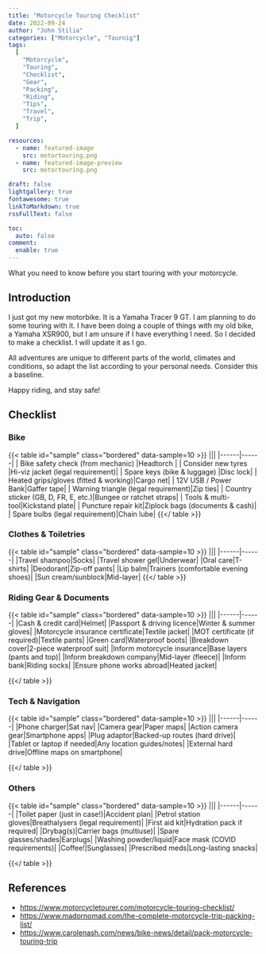 ```yaml
---
title: "Motorcycle Touring Checklist"
date: 2022-09-24
author: "John Stilia"
categories: ["Motorcycle", "Tournig"]
tags:
  [
    "Motorcycle",
    "Touring",
    "Checklist",
    "Gear",
    "Packing",
    "Riding",
    "Tips",
    "Travel",
    "Trip",
  ]

resources:
  - name: featured-image
    src: motortouring.png
  - name: featured-image-preview
    src: motortouring.png

draft: false
lightgallery: true
fontawesome: true
linkToMarkdown: true
rssFullText: false

toc:
  auto: false
comment:
  enable: true
---
```


<style>
img {
    box-shadow: inset 10px 10px 60px #fff;
    -moz-border-radius:25px;
    border-radius:10px;
}
</style>

What you need to know before you start touring with your motorcycle.

<!--more-->

## Introduction

I just got my new motorbike. It is a Yamaha Tracer 9 GT. I am planning to do some touring with it. I have been doing a couple of things with my old bike, a Yamaha XSR900, but I am unsure if I have everything I need. So I decided to make a checklist. I will update it as I go.

All adventures are unique to different parts of the world, climates and conditions, so adapt the list according to your personal needs. Consider this a baseline.

Happy riding, and stay safe!

## Checklist

### Bike

{{< table id="sample" class="bordered" data-sample=10 >}}
|||
|------|------|
| Bike safety check (from mechanic) |Headtorch |
| Consider new tyres |Hi-viz jacket (legal requirement)|
| Spare keys (bike & luggage) |Disc lock|
| Heated grips/gloves (fitted & working)|Cargo net|
| 12V USB / Power Bank|Gaffer tape|
| Warning triangle (legal requirement)|Zip ties|
| Country sticker (GB, D, FR, E, etc.)|Bungee or ratchet straps|
| Tools & multi-tool|Kickstand plate|
| Puncture repair kit|Ziplock bags (documents & cash)|
| Spare bulbs (legal requirement)|Chain lube|
{{</ table >}}

### Clothes & Toiletries

{{< table id="sample" class="bordered" data-sample=10 >}}
|||
|------|------|
|Travel shampoo|Socks|
|Travel shower gel|Underwear|
|Oral care|T-shirts|
|Deodorant|Zip-off pants|
|Lip balm|Trainers (comfortable evening shoes)|
|Sun cream/sunblock|Mid-layer|
{{</ table >}}

### Riding Gear & Documents

{{< table id="sample" class="bordered" data-sample=10 >}}
|||
|------|------|
|Cash & credit card|Helmet|
|Passport & driving licence|Winter & summer gloves|
|Motorcycle insurance certificate|Textile jacket|
|MOT certificate (if required)|Textile pants|
|Green card|Waterproof boots|
|Breakdown cover|2-piece waterproof suit|
|Inform motorcycle insurance|Base layers (pants and top)|
|Inform breakdown company|Mid-layer (fleece)|
|Inform bank|Riding socks|
|Ensure phone works abroad|Heated jacket|

{{</ table >}}

### Tech & Navigation

{{< table id="sample" class="bordered" data-sample=10 >}}
|||
|------|------|
|Phone charger|Sat nav|
|Camera gear|Paper maps|
|Action camera gear|Smartphone apps|
|Plug adaptor|Backed-up routes (hard drive)|
|Tablet or laptop if needed|Any location guides/notes|
|External hard drive|Offline maps on smartphone|

{{</ table >}}

### Others

{{< table id="sample" class="bordered" data-sample=10 >}}
|||
|------|------|
|Toilet paper (just in case!)|Accident plan|
|Petrol station gloves|Breathalysers (legal requirement)|
|First aid kit|Hydration pack if required|
|Drybag(s)|Carrier bags (multiuse)|
|Spare glasses/shades|Earplugs|
|Washing powder/liquid|Face mask (COVID requirements)|
|Coffee!|Sunglasses|
|Prescribed meds|Long-lasting snacks|

{{</ table >}}

## References

- <https://www.motorcycletourer.com/motorcycle-touring-checklist/>
- <https://www.madornomad.com/the-complete-motorcycle-trip-packing-list/>
- <https://www.carolenash.com/news/bike-news/detail/pack-motorcycle-touring-trip>
